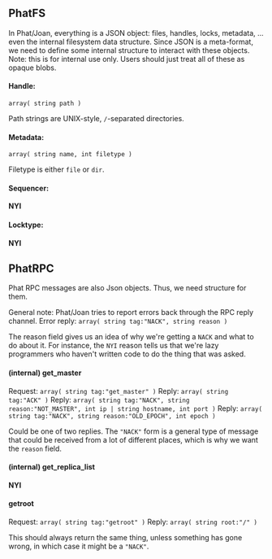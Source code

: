 ## PhatFS

In Phat/Joan, everything is a JSON object: files, handles, locks, metadata, ... even the internal filesystem data structure.
Since JSON is a meta-format, we need to define some internal structure to interact with these objects.
Note: this is for internal use only. Users should just treat all of these as opaque blobs.

#### Handle:
`array( string path )`

Path strings are UNIX-style, `/`-separated directories.

#### Metadata:
`array( string name, int filetype )`

Filetype is either `file` or `dir`.

#### Sequencer:
**NYI**

#### Locktype:
**NYI**

## PhatRPC

Phat RPC messages are also Json objects. Thus, we need structure for them.

General note: Phat/Joan tries to report errors back through the RPC reply channel.
Error reply: `array( string tag:"NACK", string reason )`

The reason field gives us an idea of why we're getting a `NACK` and what to do about it.
For instance, the `NYI` reason tells us that we're lazy programmers who haven't written code to do the thing that was asked.

#### (internal) get_master

Request: `array( string tag:"get_master" )`
Reply: `array( string tag:"ACK" )`
Reply: `array( string tag:"NACK", string reason:"NOT_MASTER", int ip | string hostname, int port )`
Reply: `array( string tag:"NACK", string reason:"OLD_EPOCH", int epoch )`

Could be one of two replies. The `"NACK"` form is a general type of message that could be received from a lot of different places, which is why we want the `reason` field.

#### (internal) get_replica_list
**NYI**

#### getroot

Request: `array( string tag:"getroot" )`
Reply: `array( string root:"/" )`

This should always return the same thing, unless something has gone wrong, in which case it might be a `"NACK"`.

